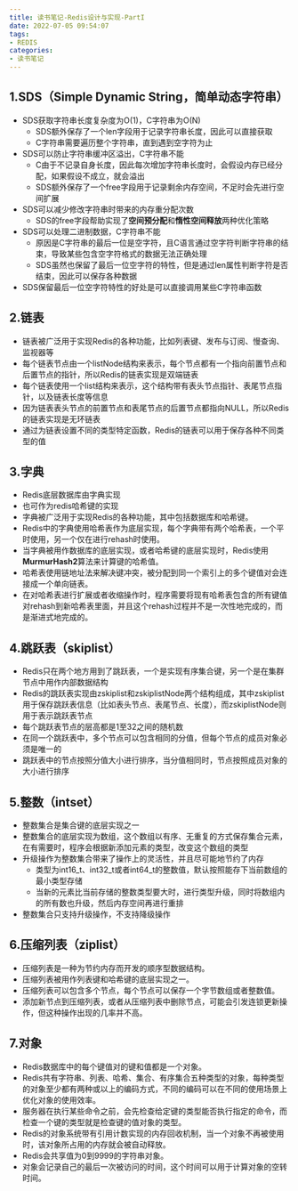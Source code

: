 ```yaml
---
title: 读书笔记-Redis设计与实现-PartI
date: 2022-07-05 09:54:07
tags:
- REDIS
categories: 
- 读书笔记
---
```


## 1.SDS（Simple Dynamic String，简单动态字符串）

- SDS获取字符串长度复杂度为O(1)，C字符串为O(N)
	+ SDS额外保存了一个len字段用于记录字符串长度，因此可以直接获取
	+ C字符串需要遍历整个字符串，直到遇到空字符为止
- SDS可以防止字符串缓冲区溢出，C字符串不能
	+ C由于不记录自身长度，因此每次增加字符串长度时，会假设内存已经分配，如果假设不成立，就会溢出
	+ SDS额外保存了一个free字段用于记录剩余内存空间，不足时会先进行空间扩展
- SDS可以减少修改字符串时带来的内存重分配次数
	+ SDS的free字段帮助实现了**空间预分配**和**惰性空间释放**两种优化策略
- SDS可以处理二进制数据，C字符串不能
	+ 原因是C字符串的最后一位是空字符，且C语言通过空字符判断字符串的结束，导致某些包含空字符格式的数据无法正确处理
	+ SDS虽然也保留了最后一位空字符的特性，但是通过len属性判断字符是否结束，因此可以保存各种数据
- SDS保留最后一位空字符特性的好处是可以直接调用某些C字符串函数

<!-- more -->

## 2.链表

- 链表被广泛用于实现Redis的各种功能，比如列表键、发布与订阅、慢查询、监视器等
- 每个链表节点由一个listNode结构来表示，每个节点都有一个指向前置节点和后置节点的指针，所以Redis的链表实现是双端链表
- 每个链表使用一个list结构来表示，这个结构带有表头节点指针、表尾节点指针，以及链表长度等信息
- 因为链表表头节点的前置节点和表尾节点的后置节点都指向NULL，所以Redis的链表实现是无环链表
- 通过为链表设置不同的类型特定函数，Redis的链表可以用于保存各种不同类型的值

## 3.字典

- Redis底层数据库由字典实现
- 也可作为redis哈希键的实现
- 字典被广泛用于实现Redis的各种功能，其中包括数据库和哈希键。
- Redis中的字典使用哈希表作为底层实现，每个字典带有两个哈希表，一个平时使用，另一个仅在进行rehash时使用。
- 当字典被用作数据库的底层实现，或者哈希键的底层实现时，Redis使用**MurmurHash2**算法来计算键的哈希值。
- 哈希表使用链地址法来解决键冲突，被分配到同一个索引上的多个键值对会连接成一个单向链表。
- 在对哈希表进行扩展或者收缩操作时，程序需要将现有哈希表包含的所有键值对rehash到新哈希表里面，并且这个rehash过程并不是一次性地完成的，而是渐进式地完成的。

## 4.跳跃表（skiplist）

- Redis只在两个地方用到了跳跃表，一个是实现有序集合键，另一个是在集群节点中用作内部数据结构
- Redis的跳跃表实现由zskiplist和zskiplistNode两个结构组成，其中zskiplist用于保存跳跃表信息（比如表头节点、表尾节点、长度），而zskiplistNode则用于表示跳跃表节点
- 每个跳跃表节点的层高都是1至32之间的随机数
- 在同一个跳跃表中，多个节点可以包含相同的分值，但每个节点的成员对象必须是唯一的
- 跳跃表中的节点按照分值大小进行排序，当分值相同时，节点按照成员对象的大小进行排序

## 5.整数（intset）

- 整数集合是集合键的底层实现之一
- 整数集合的底层实现为数组，这个数组以有序、无重复的方式保存集合元素，在有需要时，程序会根据新添加元素的类型，改变这个数组的类型
- 升级操作为整数集合带来了操作上的灵活性，并且尽可能地节约了内存
	+ 类型为int16_t、int32_t或者int64_t的整数值，默认按照能存下当前数组的最小类型存储
	+ 当新的元素比当前存储的整数类型要大时，进行类型升级，同时将数组内的所有数也升级，然后内存空间再进行重排
- 整数集合只支持升级操作，不支持降级操作

## 6.压缩列表（ziplist）

- 压缩列表是一种为节约内存而开发的顺序型数据结构。
- 压缩列表被用作列表键和哈希键的底层实现之一。
- 压缩列表可以包含多个节点，每个节点可以保存一个字节数组或者整数值。
- 添加新节点到压缩列表，或者从压缩列表中删除节点，可能会引发连锁更新操作，但这种操作出现的几率并不高。

## 7.对象

- Redis数据库中的每个键值对的键和值都是一个对象。
- Redis共有字符串、列表、哈希、集合、有序集合五种类型的对象，每种类型的对象至少都有两种或以上的编码方式，不同的编码可以在不同的使用场景上优化对象的使用效率。
- 服务器在执行某些命令之前，会先检查给定键的类型能否执行指定的命令，而检查一个键的类型就是检查键的值对象的类型。
- Redis的对象系统带有引用计数实现的内存回收机制，当一个对象不再被使用时，该对象所占用的内存就会被自动释放。
- Redis会共享值为0到9999的字符串对象。
- 对象会记录自己的最后一次被访问的时间，这个时间可以用于计算对象的空转时间。


